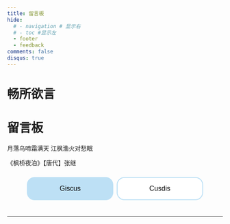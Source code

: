 ```yaml
---
title: 留言板
hide:
  # - navigation # 显示右
  # - toc #显示左
  - footer
  - feedback
comments: false
disqus: true
---
```

# 畅所欲言  
<div class="poem-wrap">
  <div class="poem-border poem-left"></div>
  <div class="poem-border poem-right"></div>
    <h1>留言板</h1>
    <p id="poem">月落乌啼霜满天 江枫渔火对愁眠</p>
    <p id="info"> 《枫桥夜泊》【唐代】张继</p>
  </div>



<!-- tw开始 -->

<!-- <body>
<head>
  <link rel="stylesheet" href="https://cdn.jsdelivr.net/npm/katex@0.12.0/dist/katex.min.css" integrity="sha384-AfEj0r4/OFrOo5t7NnNe46zW/tFgW6x/bCJG8FqQCEo3+Aro6EYUG4+cU+KJWu/X" crossorigin="anonymous">
  <script defer src="https://cdn.jsdelivr.net/npm/katex@0.12.0/dist/katex.min.js" integrity="sha384-g7c+Jr9ZivxKLnZTDUhnkOnsh30B4H0rpLUpJ4jAIKs4fnJI+sEnkvrMWph2EDg4" crossorigin="anonymous"></script>
  <script defer src="https://cdn.jsdelivr.net/npm/katex@0.12.0/dist/contrib/auto-render.min.js" integrity="sha384-mll67QQFJfxn0IYznZYonOWZ644AWYC+Pt2cHqMaRhXVrursRwvLnLaebdGIlYNa" crossorigin="anonymous"></script>
</head>
  <div id="tcomment"></div> 
  <script src="https://cdn.staticfile.org/Waline/1.6.31/Waline.all.min.js"></script> 
  <script>
Waline.init({
  envId: 'https://superb-salamander-e730b6.netlify.app/.netlify/functions/Waline', // 腾讯云环境填 envId；Vercel 环境填地址（https://xxx.vercel.app）
  el: '#tcomment', // 容器元素
   //region: 'ap-guangzhou', // 环境地域，默认为 ap-shanghai，腾讯云环境填 ap-shanghai 或 ap-guangzhou；Vercel 环境不填
  // path: location.pathname, // 用于区分不同文章的自定义 js 路径，如果您的文章路径不是 location.pathname，需传此参数
   //lang: 'zh-CN', // 用于手动设定评论区语言，支持的语言列表 https://github.com/Walinejs/Waline/blob/main/src/client/utils/i18n/index.js
   onCommentLoaded: function () {
    console.log('评论加载完成');
  }
})
</script>  
 </body> -->

<!-- end -->

<!-- <head>
  <link
    rel="stylesheet"
    href="https://unpkg.com/@waline/client@v2/dist/waline.css"
  />
</head>
  <div id="waline"></div>
  <script type="module">
    import { init } from 'https://unpkg.com/@waline/client@v2/dist/waline.mjs';
    init({
      el: '#waline',
      serverURL: 'https://mk-docs-comments.vercel.app/',
      emoji: [
      'https://unpkg.com/@waline/emojis@1.1.0/qq',
      'https://unpkg.com/@waline/emojis@1.1.0/tw-emoji',
      '//unpkg.com/@waline/emojis@1.1.0/bilibili',
      '//unpkg.com/@waline/emojis@1.1.0/weibo',
    ],
      comment: true,
      pageview: true, 
      lang: 'zh',
      pageview: true,
    });
  </script> -->

<!-- <div id="rcorners5" > -->

<!-- <div id="cusdis_thread"
  data-host="https://cusdis.com"
  data-app-id="655cf3bc-734a-4d88-8317-be350621334c"
  data-page-id="{{ PAGE_ID }}"
  data-page-url="{{ PAGE_URL }}"
  data-page-title="{{ PAGE_TITLE }}"
></div>
<script async defer src="https://cusdis.com/js/cusdis.es.js"></script> -->


<head>
    <meta charset="UTF-8">
    <meta name="viewport" content="width=device-width, initial-scale=1.0">
    <title>评论系统切换</title>
    <style>
        .comment-system {
            opacity: 0;
            visibility: hidden;
            transition: opacity 0.4s ease, visibility 0.4s ease;
            height: 0;
            overflow: hidden;
        }
        .comment-system.active {
            opacity: 1;
            visibility: visible;
            height: auto;
        }
        .button-container {
            text-align: center;
            margin: 20px 0;
        }
        .buttonxuan {
            background-color: white;
            width: 40%;
            color: black;
            border-radius: 18px;
            border: 2px solid rgba(189, 224, 245);
            padding: 16px 32px;
            text-align: center;
            text-decoration: none;
            display: inline-block;
            font-size: 16px;
            margin: 4px 2px;
            transition: 0.4s;
            cursor: pointer;
        }
        .buttonxuan:hover {
            background-color: rgba(238,242,249);
            color: rgb(4, 0, 0);
        }
        .buttonxuan.active {
            background-color: rgba(189, 224, 245);
            color: rgb(4, 0, 0);
        }
        @media (max-width: 768px) {
            .buttonxuan {
                padding: 10px 20px;
                font-size: 14px;
                margin: 5px;
                width: 100%;
                box-sizing: border-box;
            }
            .button-container {
                display: flex;
                flex-direction: row;
                justify-content: space-between;
                flex-wrap: nowrap;
                gap: 5px;
            }
        }
    </style>
</head>
<body>
    <div class="button-container">
        <button id="giscus-btn" class="buttonxuan active">Giscus</button>
        <button id="cusdis-btn" class="buttonxuan">Cusdis</button>
    </div>
    <div id="giscus" class="comment-system active">
        <script src="https://giscus.app/client.js"
            data-repo="Wcowin/hexo-site-comments"
            data-repo-id="R_kgDOIl9OJA"
            data-category="Announcements"
            data-category-id="DIC_kwDOIl9OJM4CTHDe"
            data-mapping="pathname"
            data-strict="0"
            data-reactions-enabled="1"
            data-emit-metadata="0"
            data-input-position="top"
            data-theme="preferred_color_scheme"
            data-lang="zh-CN"
            data-loading="lazy"  
            crossorigin="anonymous"
            async>
        </script>
    </div>
    <div id="cusdis" class="comment-system">
        <center><p>评论审核后才会显示</p></center>
        <div id="cusdis_thread"
            data-host="https://cusdis.com"
            data-app-id="655cf3bc-734a-4d88-8317-be350621334c"
            data-page-id="{{ PAGE_ID }}"
            data-page-url="{{ PAGE_URL }}"
            data-page-title="{{ PAGE_TITLE }}">
        </div>
        <script async defer src="https://cusdis.com/js/cusdis.es.js"></script>
    </div>
    <script>
        document.querySelectorAll('.buttonxuan').forEach(button => {
            button.addEventListener('click', function() {
                document.querySelectorAll('.buttonxuan').forEach(btn => btn.classList.remove('active'));
                this.classList.add('active');
                document.querySelectorAll('.comment-system').forEach(system => system.classList.remove('active'));
                document.getElementById(this.id.replace('-btn', '')).classList.add('active');
            });
        });
    </script>
</body>




<!-- <div class="reward-container">
  <div></div>
  <button style="border-radius: 0.5rem;" onclick="var qr = document.getElementById('qr'); qr.style.display = (qr.style.display === 'none') ? 'block' : 'none';">
    请作者喝杯咖啡
  </button>
  <div id="qr" style="display: none;">
      <div style="display: inline-block;">
        <img src="https://s2.loli.net/2024/02/01/cxrEKTLp5CiQeBw.jpg" alt="Wcowin 微信支付">
        <p>微信支付</p>
      </div>
      <div style="display: inline-block;">
        <img src="https://s2.loli.net/2024/02/01/ps8UM6xu2OL3Dyr.jpg" alt="Wcowin 支付宝">
        <p>支付宝</p>
      </div>

  </div>
</div> -->


---


<style>

.md-grid {
  max-width: 1300px;
}
</style>